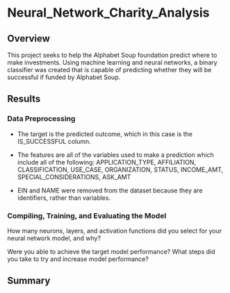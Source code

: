 # Neural_Network_Charity_Analysis

## Overview
This project seeks to help the Alphabet Soup foundation predict where to make investments. Using machine learning and neural networks, a binary classifier was created that is capable of predicting whether they will be successful if funded by Alphabet Soup. 

## Results

### Data Preprocessing

  * The target is the predicted outcome, which in this case is the IS_SUCCESSFUL column. 

  * The features are all of the variables used to make a prediction which include all of the following: APPLICATION_TYPE, AFFILIATION, CLASSIFICATION, USE_CASE, ORGANIZATION, STATUS, INCOME_AMT, SPECIAL_CONSIDERATIONS, ASK_AMT

* EIN and NAME were removed from the dataset because they are identifiers, rather than variables.


### Compiling, Training, and Evaluating the Model

How many neurons, layers, and activation functions did you select for your neural network model, and why? 

Were you able to achieve the target model performance?
What steps did you take to try and increase model performance?

## Summary
